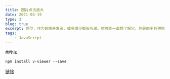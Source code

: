 ```yaml
---
title: 图片点击放大
date: 2021-04-19
type: 3
blog: true
excerpt: 原型，作为前端开发者，或多或少都有听说。你可能一直想了解它，但是由于各种原因还没有了解，现在就跟随我来一起探索它吧。本文将由浅入深，一点一点揭开 JavaScript 原型的神秘面纱。（需要了解基本的 JavaScript 对象知识）
tags:
    - JavaScript
---
```

##hls
```
npm install v-viewer --save
```
[链接](https://www.jianshu.com/p/84042c7b1b5b)